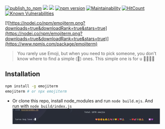 [![publish_to_npm](https://github.com/nhannht/emojiterm/actions/workflows/publish_npm.yml/badge.svg)](https://github.com/nhannht/emojiterm/actions/workflows/publish_npm.yml)
[![]( https://api.codiga.io/project/35541/score/svg )](https://app.codiga.io/hub/project/35541/emojiterm)
[![]( https://api.codiga.io/project/35541/status/svg )](https://app.codiga.io/hub/project/35541/emojiterm)
[![npm version](https://badge.fury.io/js/emojiterm.svg)](https://www.npmjs.com/package/emojiterm/)
[![Maintainability](https://api.codeclimate.com/v1/badges/fce28fa53e6d3cbf5c8b/maintainability)](https://codeclimate.com/github/nhannht/emojiterm/maintainability)
[![HitCount](https://hits.dwyl.com/nhannht/emojiterm.svg)](https://hits.dwyl.com/nhannht/emojiterm)
[![Known Vulnerabilities](https://snyk.io/test/github/nhannht/emojiterm/badge.svg)](https://snyk.io)


[![https://nodei.co/npm/emojiterm.png?downloads=true&downloadRank=true&stars=true](https://nodei.co/npm/emojiterm.png?downloads=true&downloadRank=true&stars=true)](https://www.npmjs.com/package/emojiterm)
> You rarely use Emoji, but when you need to pick someone, you don't know where to find a simple (🐛) ones. This simple one is for u 💜💜💜💜

## Installation
```bash
npm install -g emojiterm
emojiterm # or npx emojiterm
```
- Or clone this repo, install node_modules and run `node build.mjs`. And run with `node build/index.js`
![](showcases/pic1.png)